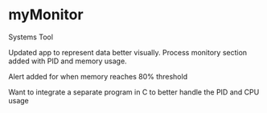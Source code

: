 # myMonitor
Systems Tool

Updated app to represent data better visually. Process monitory section added with PID and memory usage. 

Alert added for when memory reaches 80% threshold

Want to integrate a separate program in C to better handle the PID and CPU usage
